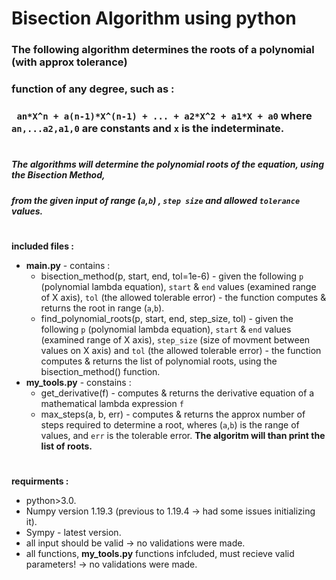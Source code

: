 # Bisection Algorithm using python

### The following algorithm determines the roots of a polynomial (with approx tolerance)
### function of any degree, such as : 
### `` an*X^n + a(n-1)*X^(n-1) + ... + a2*X^2 + a1*X + a0`` where ``an,...a2,a1,0`` are constants and ``x`` is the indeterminate.
#
##### The algorithms will determine the polynomial roots of the equation, using the Bisection Method,
##### from the given input of range (``a``,``b``) , ``step size`` and allowed ``tolerance`` values.
#
**included files :**
- **main.py** - contains : 
  - bisection_method(p, start, end, tol=1e-6) - given the following ``p`` (polynomial lambda equation), ``start`` & ``end`` values (examined range of X axis),
  ``tol`` (the allowed tolerable error) - the function computes & returns the root in range (``a``,``b``).
  - find_polynomial_roots(p, start, end, step_size, tol) -  given the following ``p`` (polynomial lambda equation), ``start`` & ``end`` values (examined range of X axis),
  ``step_size`` (size of movment between values on X axis) and ``tol`` (the allowed tolerable error) - the function computes & returns the list of polynomial roots, using the       bisection_method() function.
- **my_tools.py** - constains :
  - get_derivative(f) - computes & returns the derivative equation of a mathematical lambda expression ``f``
  - max_steps(a, b, err) - computes & returns the approx number of steps required to determine a root, wheres (``a``,``b``) is the range of values,
      and ``err`` is the tolerable error.
**The algoritm will than print the list of roots.**
#
**requirments :**
- python>3.0.
- Numpy version 1.19.3 (previous to 1.19.4 -> had some issues initializing it).
- Sympy - latest version.
- all input should be valid  -> no validations were made.
- all functions, **my_tools.py** functions infcluded, must recieve valid parameters! -> no validations were made.
